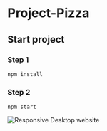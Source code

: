 # Project-Pizza

## Start project

### Step 1

`npm install`

### Step 2

`npm start`


![Responsive Desktop website](./src/assets/site.png)